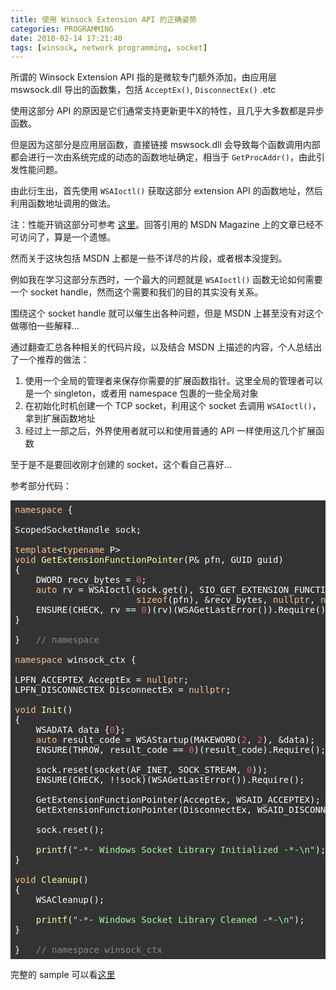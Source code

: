 ```yaml
---
title: 使用 Winsock Extension API 的正确姿势
categories: PROGRAMMING
date: 2018-02-14 17:21:40
tags: [winsock, network programming, socket]
---
```

所谓的 Winsock Extension API 指的是微软专门额外添加，由应用层 mswsock.dll 导出的函数集，包括 `AcceptEx()`, `DisconnectEx()` .etc

使用这部分 API 的原因是它们通常支持更新更牛X的特性，且几乎大多数都是异步函数。

但是因为这部分是应用层函数，直接链接 mswsock.dll 会导致每个函数调用内部都会进行一次由系统完成的动态的函数地址确定，相当于 `GetProcAddr()`，由此引发性能问题。

由此衍生出，首先使用 `WSAIoctl()` 获取这部分 extension API 的函数地址，然后利用函数地址调用的做法。

注：性能开销这部分可参考 [这里](https://stackoverflow.com/questions/4470645/acceptex-without-wsaioctl)。回答引用的 MSDN Magazine 上的文章已经不可访问了，算是一个遗憾。

然而关于这块包括 MSDN 上都是一些不详尽的片段，或者根本没提到。

例如我在学习这部分东西时，一个最大的问题就是 `WSAIoctl()` 函数无论如何需要一个 socket handle，然而这个需要和我们的目的其实没有关系。

围绕这个 socket handle 就可以催生出各种问题，但是 MSDN 上甚至没有对这个做哪怕一些解释...

通过翻查汇总各种相关的代码片段，以及结合 MSDN 上描述的内容，个人总结出了一个推荐的做法：

1. 使用一个全局的管理者来保存你需要的扩展函数指针。这里全局的管理者可以是一个 singleton，或者用 namespace 包裹的一些全局对象
2. 在初始化时机创建一个 TCP socket，利用这个 socket 去调用 `WSAIoctl()`，拿到扩展函数地址
3. 经过上一部之后，外界使用者就可以和使用普通的 API 一样使用这几个扩展函数

至于是不是要回收刚才创建的 socket，这个看自己喜好...

参考部分代码：

<pre class="hljs" style="display: block; overflow-x: auto; padding: 0.5em; background: rgb(51, 51, 51); color: rgb(255, 255, 255);"><span class="hljs-keyword" style="color: rgb(252, 194, 140);">namespace</span> {

ScopedSocketHandle sock;

<span class="hljs-keyword" style="color: rgb(252, 194, 140);">template</span>&lt;<span class="hljs-keyword" style="color: rgb(252, 194, 140);">typename</span> P&gt;
<span class="hljs-function"><span class="hljs-keyword" style="color: rgb(252, 194, 140);">void</span> <span class="hljs-title" style="color: rgb(255, 255, 170);">GetExtensionFunctionPointer</span><span class="hljs-params">(P&amp; pfn, GUID guid)</span>
</span>{
    DWORD recv_bytes = <span class="hljs-number" style="color: rgb(211, 99, 99);">0</span>;
    <span class="hljs-keyword" style="color: rgb(252, 194, 140);">auto</span> rv = WSAIoctl(sock.get(), SIO_GET_EXTENSION_FUNCTION_POINTER, &amp;guid, <span class="hljs-keyword" style="color: rgb(252, 194, 140);">sizeof</span>(guid), &amp;pfn,
                       <span class="hljs-keyword" style="color: rgb(252, 194, 140);">sizeof</span>(pfn), &amp;recv_bytes, <span class="hljs-literal" style="color: rgb(252, 194, 140);">nullptr</span>, <span class="hljs-literal" style="color: rgb(252, 194, 140);">nullptr</span>);
    ENSURE(CHECK, rv == <span class="hljs-number" style="color: rgb(211, 99, 99);">0</span>)(rv)(WSAGetLastError()).Require();
}

}   <span class="hljs-comment" style="color: rgb(136, 136, 136);">// namespace</span>

<span class="hljs-keyword" style="color: rgb(252, 194, 140);">namespace</span> winsock_ctx {

LPFN_ACCEPTEX AcceptEx = <span class="hljs-literal" style="color: rgb(252, 194, 140);">nullptr</span>;
LPFN_DISCONNECTEX DisconnectEx = <span class="hljs-literal" style="color: rgb(252, 194, 140);">nullptr</span>;

<span class="hljs-function"><span class="hljs-keyword" style="color: rgb(252, 194, 140);">void</span> <span class="hljs-title" style="color: rgb(255, 255, 170);">Init</span><span class="hljs-params">()</span>
</span>{
    WSADATA data {<span class="hljs-number" style="color: rgb(211, 99, 99);">0</span>};
    <span class="hljs-keyword" style="color: rgb(252, 194, 140);">auto</span> result_code = WSAStartup(MAKEWORD(<span class="hljs-number" style="color: rgb(211, 99, 99);">2</span>, <span class="hljs-number" style="color: rgb(211, 99, 99);">2</span>), &amp;data);
    ENSURE(THROW, result_code == <span class="hljs-number" style="color: rgb(211, 99, 99);">0</span>)(result_code).Require();

    sock.reset(socket(AF_INET, SOCK_STREAM, <span class="hljs-number" style="color: rgb(211, 99, 99);">0</span>));
    ENSURE(CHECK, !!sock)(WSAGetLastError()).Require();

    GetExtensionFunctionPointer(AcceptEx, WSAID_ACCEPTEX);
    GetExtensionFunctionPointer(DisconnectEx, WSAID_DISCONNECTEX);

    sock.reset();

    <span class="hljs-built_in" style="color: rgb(255, 255, 170);">printf</span>(<span class="hljs-string" style="color: rgb(162, 252, 162);">"-*- Windows Socket Library Initialized -*-\n"</span>);
}

<span class="hljs-function"><span class="hljs-keyword" style="color: rgb(252, 194, 140);">void</span> <span class="hljs-title" style="color: rgb(255, 255, 170);">Cleanup</span><span class="hljs-params">()</span>
</span>{
    WSACleanup();

    <span class="hljs-built_in" style="color: rgb(255, 255, 170);">printf</span>(<span class="hljs-string" style="color: rgb(162, 252, 162);">"-*- Windows Socket Library Cleaned -*-\n"</span>);
}

}   <span class="hljs-comment" style="color: rgb(136, 136, 136);">// namespace winsock_ctx</span>
</pre>

完整的 sample 可以看[这里](https://github.com/kingsamchen/Eureka/blob/master/ConcurrentHttpServer/ConcurrentHttpServerWin/src/winsock_ctx.h)
